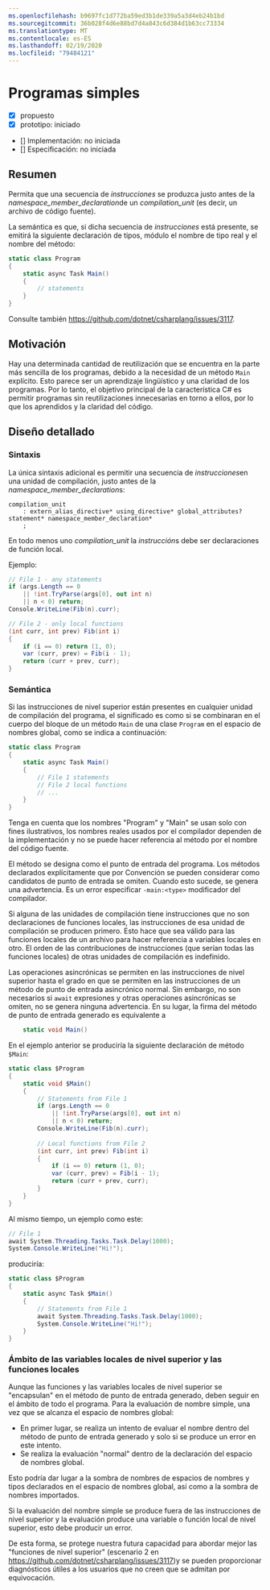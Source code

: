 ```yaml
---
ms.openlocfilehash: b9697fc1d772ba59ed3b1de339a5a3d4eb24b1bd
ms.sourcegitcommit: 36b028f4d6e88bd7d4a843c6d384d1b63cc73334
ms.translationtype: MT
ms.contentlocale: es-ES
ms.lasthandoff: 02/19/2020
ms.locfileid: "79484121"
---
```

# <a name="simple-programs"></a>Programas simples

* [x] propuesto
* [x] prototipo: iniciado
* [] Implementación: no iniciada
* [] Especificación: no iniciada

## <a name="summary"></a>Resumen
[summary]: #summary

Permita que una secuencia de *instrucciones* se produzca justo antes de la *namespace_member_declaration*de un *compilation_unit* (es decir, un archivo de código fuente).

La semántica es que, si dicha secuencia de *instrucciones* está presente, se emitirá la siguiente declaración de tipos, módulo el nombre de tipo real y el nombre del método:

``` c#
static class Program
{
    static async Task Main()
    {
        // statements
    }
}
```

Consulte también https://github.com/dotnet/csharplang/issues/3117.

## <a name="motivation"></a>Motivación
[motivation]: #motivation

Hay una determinada cantidad de reutilización que se encuentra en la parte más sencilla de los programas, debido a la necesidad de un método `Main` explícito. Esto parece ser un aprendizaje lingüístico y una claridad de los programas. Por lo tanto, el objetivo principal de la característica C# es permitir programas sin reutilizaciones innecesarias en torno a ellos, por lo que los aprendidos y la claridad del código.

## <a name="detailed-design"></a>Diseño detallado
[design]: #detailed-design

### <a name="syntax"></a>Sintaxis

La única sintaxis adicional es permitir una secuencia de *instrucciones*en una unidad de compilación, justo antes de la *namespace_member_declaration*s:

``` antlr
compilation_unit
    : extern_alias_directive* using_directive* global_attributes? statement* namespace_member_declaration*
    ;
```

En todo menos uno *compilation_unit* la *instrucción*s debe ser declaraciones de función local. 

Ejemplo:

``` c#
// File 1 - any statements
if (args.Length == 0
    || !int.TryParse(args[0], out int n)
    || n < 0) return;
Console.WriteLine(Fib(n).curr);

// File 2 - only local functions
(int curr, int prev) Fib(int i)
{
    if (i == 0) return (1, 0);
    var (curr, prev) = Fib(i - 1);
    return (curr + prev, curr);
}
```

### <a name="semantics"></a>Semántica

Si las instrucciones de nivel superior están presentes en cualquier unidad de compilación del programa, el significado es como si se combinaran en el cuerpo del bloque de un método `Main` de una clase `Program` en el espacio de nombres global, como se indica a continuación:

``` c#
static class Program
{
    static async Task Main()
    {
        // File 1 statements
        // File 2 local functions
        // ...
    }
}
```

Tenga en cuenta que los nombres "Program" y "Main" se usan solo con fines ilustrativos, los nombres reales usados por el compilador dependen de la implementación y no se puede hacer referencia al método por el nombre del código fuente.

El método se designa como el punto de entrada del programa. Los métodos declarados explícitamente que por Convención se pueden considerar como candidatos de punto de entrada se omiten. Cuando esto sucede, se genera una advertencia. Es un error especificar `-main:<type>` modificador del compilador.

Si alguna de las unidades de compilación tiene instrucciones que no son declaraciones de funciones locales, las instrucciones de esa unidad de compilación se producen primero. Esto hace que sea válido para las funciones locales de un archivo para hacer referencia a variables locales en otro. El orden de las contribuciones de instrucciones (que serían todas las funciones locales) de otras unidades de compilación es indefinido.

Las operaciones asincrónicas se permiten en las instrucciones de nivel superior hasta el grado en que se permiten en las instrucciones de un método de punto de entrada asincrónico normal. Sin embargo, no son necesarios si `await` expresiones y otras operaciones asincrónicas se omiten, no se genera ninguna advertencia. En su lugar, la firma del método de punto de entrada generado es equivalente a 
``` c#
    static void Main()
```

En el ejemplo anterior se produciría la siguiente declaración de método `$Main`:

``` c#
static class $Program
{
    static void $Main()
    {
        // Statements from File 1
        if (args.Length == 0
            || !int.TryParse(args[0], out int n)
            || n < 0) return;
        Console.WriteLine(Fib(n).curr);
        
        // Local functions from File 2
        (int curr, int prev) Fib(int i)
        {
            if (i == 0) return (1, 0);
            var (curr, prev) = Fib(i - 1);
            return (curr + prev, curr);
        }
    }
}
```

Al mismo tiempo, un ejemplo como este:
``` c#
// File 1
await System.Threading.Tasks.Task.Delay(1000);
System.Console.WriteLine("Hi!");
```

produciría:
``` c#
static class $Program
{
    static async Task $Main()
    {
        // Statements from File 1
        await System.Threading.Tasks.Task.Delay(1000);
        System.Console.WriteLine("Hi!");
    }
}
```

### <a name="scope-of-top-level-local-variables-and-local-functions"></a>Ámbito de las variables locales de nivel superior y las funciones locales

Aunque las funciones y las variables locales de nivel superior se "encapsulan" en el método de punto de entrada generado, deben seguir en el ámbito de todo el programa.
Para la evaluación de nombre simple, una vez que se alcanza el espacio de nombres global:
- En primer lugar, se realiza un intento de evaluar el nombre dentro del método de punto de entrada generado y solo si se produce un error en este intento. 
- Se realiza la evaluación "normal" dentro de la declaración del espacio de nombres global. 

Esto podría dar lugar a la sombra de nombres de espacios de nombres y tipos declarados en el espacio de nombres global, así como a la sombra de nombres importados.

Si la evaluación del nombre simple se produce fuera de las instrucciones de nivel superior y la evaluación produce una variable o función local de nivel superior, esto debe producir un error.

De esta forma, se protege nuestra futura capacidad para abordar mejor las "funciones de nivel superior" (escenario 2 en https://github.com/dotnet/csharplang/issues/3117)y se pueden proporcionar diagnósticos útiles a los usuarios que no creen que se admitan por equivocación.

